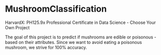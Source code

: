 # MushroomClassification
HarvardX: PH125.9x Professional Certificate in Data Science - Choose Your Own Project

The goal of this project is to predict if mushrooms are edible or poisonous - based on their attributes. Since we want to avoid eating a poisonous mushroom, we strive for 100% accuracy.
